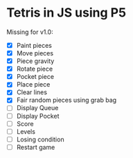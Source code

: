 # Tetris in JS using P5

Missing for v1.0:

- [x] Paint pieces
- [x] Move pieces
- [x] Piece gravity
- [x] Rotate piece
- [x] Pocket piece
- [x] Place piece
- [x] Clear lines
- [x] Fair random pieces using grab bag 
- [ ] Display Queue 
- [ ] Display Pocket
- [ ] Score
- [ ] Levels
- [ ] Losing condition
- [ ] Restart game